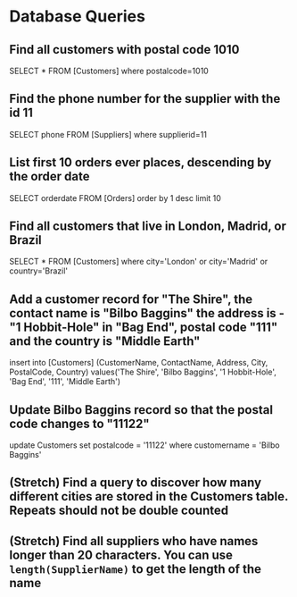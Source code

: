 # Database Queries

## Find all customers with postal code 1010

SELECT * FROM [Customers] where postalcode=1010


## Find the phone number for the supplier with the id 11

SELECT phone FROM [Suppliers] where supplierid=11


## List first 10 orders ever places, descending by the order date

SELECT orderdate FROM [Orders] order by 1 desc limit 10


## Find all customers that live in London, Madrid, or Brazil

SELECT * FROM [Customers] where city='London' or city='Madrid' or country='Brazil'


## Add a customer record for "The Shire", the contact name is "Bilbo Baggins" the address is -"1 Hobbit-Hole" in "Bag End", postal code "111" and the country is "Middle Earth"

insert into [Customers] (CustomerName, ContactName, Address, City, PostalCode, Country)
values('The Shire', 'Bilbo Baggins', '1 Hobbit-Hole', 'Bag End', '111', 'Middle Earth')


## Update Bilbo Baggins record so that the postal code changes to "11122"

update Customers
set postalcode = '11122'
where customername = 'Bilbo Baggins'


## (Stretch) Find a query to discover how many different cities are stored in the Customers table. Repeats should not be double counted

## (Stretch) Find all suppliers who have names longer than 20 characters. You can use `length(SupplierName)` to get the length of the name
